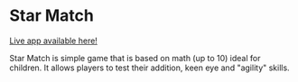 # Star Match

[Live app available here!](https://rasmar.github.io/star-match/)

Star Match is simple game that is based on math (up to 10) ideal for children.
It allows players to test their addition, keen eye and "agility" skills.
